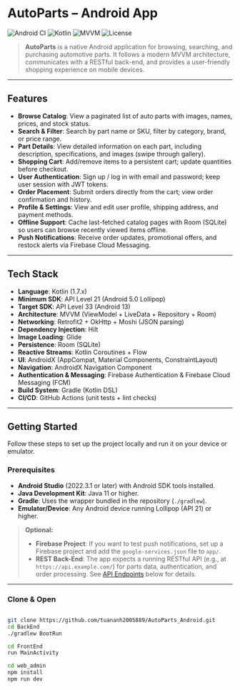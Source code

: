 # AutoParts – Android App

![Android CI](https://img.shields.io/badge/Android%20Build-Passing-brightgreen) ![Kotlin](https://img.shields.io/badge/Kotlin-1.7.10-blue) ![MVVM](https://img.shields.io/badge/Architecture-MVVM-yellow) ![License](https://img.shields.io/badge/License-MIT-orange)

> **AutoParts** is a native Android application for browsing, searching, and purchasing automotive parts. It follows a modern MVVM architecture, communicates with a RESTful back-end, and provides a user-friendly shopping experience on mobile devices.


---

## Features

- **Browse Catalog**: View a paginated list of auto parts with images, names, prices, and stock status.  
- **Search & Filter**: Search by part name or SKU, filter by category, brand, or price range.  
- **Part Details**: View detailed information on each part, including description, specifications, and images (swipe through gallery).  
- **Shopping Cart**: Add/remove items to a persistent cart; update quantities before checkout.  
- **User Authentication**: Sign up / log in with email and password; keep user session with JWT tokens.  
- **Order Placement**: Submit orders directly from the cart; view order confirmation and history.  
- **Profile & Settings**: View and edit user profile, shipping address, and payment methods.  
- **Offline Support**: Cache last-fetched catalog pages with Room (SQLite) so users can browse recently viewed items offline.  
- **Push Notifications**: Receive order updates, promotional offers, and restock alerts via Firebase Cloud Messaging.  

---

## Tech Stack

- **Language**: Kotlin (1.7.x)  
- **Minimum SDK**: API Level 21 (Android 5.0 Lollipop)  
- **Target SDK**: API Level 33 (Android 13)  
- **Architecture**: MVVM (ViewModel + LiveData + Repository + Room)  
- **Networking**: Retrofit2 + OkHttp + Moshi (JSON parsing)  
- **Dependency Injection**: Hilt  
- **Image Loading**: Glide  
- **Persistence**: Room (SQLite)  
- **Reactive Streams**: Kotlin Coroutines + Flow  
- **UI**: AndroidX (AppCompat, Material Components, ConstraintLayout)  
- **Navigation**: AndroidX Navigation Component  
- **Authentication & Messaging**: Firebase Authentication & Firebase Cloud Messaging (FCM)  
- **Build System**: Gradle (Kotlin DSL)  
- **CI/CD**: GitHub Actions (unit tests + lint checks)  

---


## Getting Started

Follow these steps to set up the project locally and run it on your device or emulator.

### Prerequisites

- **Android Studio** (2022.3.1 or later) with Android SDK tools installed.  
- **Java Development Kit**: Java 11 or higher.  
- **Gradle**: Uses the wrapper bundled in the repository (`./gradlew`).  
- **Emulator/Device**: Any Android device running Lollipop (API 21) or higher.  

> **Optional:**  
> - **Firebase Project**: If you want to test push notifications, set up a Firebase project and add the `google-services.json` file to `app/`.  
> - **REST Back-End**: The app expects a running RESTful API (e.g., at `https://api.example.com/`) for parts data, authentication, and order processing. See [API Endpoints](#api-endpoints) below for details.

---

### Clone & Open

```bash

git clone https://github.com/tuananh2005889/AutoParts_Android.git
cd BackEnd
./gradlew BootRun

cd FrontEnd
run MainActivity

cd web_admin
npm install
npm run dev
